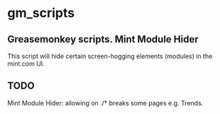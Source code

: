 # gm_scripts
Greasemonkey scripts.
Mint Module Hider
--------------------
This script will hide certain screen-hogging elements (modules) in the mint.com UI.

TODO
--------------------
Mint Module Hider: allowing on ./* breaks some pages e.g. Trends.
